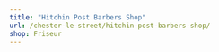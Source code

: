 ```yaml
---
title: "Hitchin Post Barbers Shop"
url: /chester-le-street/hitchin-post-barbers-shop/
shop: Friseur
---
```

